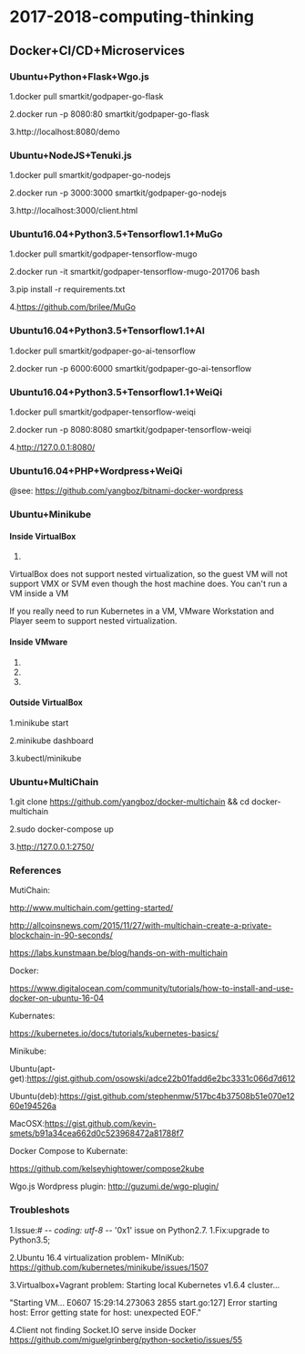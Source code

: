 # 2017-2018-computing-thinking

## Docker+CI/CD+Microservices

### Ubuntu+Python+Flask+Wgo.js

1.docker pull smartkit/godpaper-go-flask

2.docker run -p 8080:80 smartkit/godpaper-go-flask

3.http://localhost:8080/demo

### Ubuntu+NodeJS+Tenuki.js

1.docker pull smartkit/godpaper-go-nodejs

2.docker run -p 3000:3000 smartkit/godpaper-go-nodejs

3.http://localhost:3000/client.html

### Ubuntu16.04+Python3.5+Tensorflow1.1+MuGo

1.docker pull smartkit/godpaper-tensorflow-mugo

2.docker run -it smartkit/godpaper-tensorflow-mugo-201706 bash

3.pip install -r requirements.txt

4.https://github.com/brilee/MuGo

### Ubuntu16.04+Python3.5+Tensorflow1.1+AI

1.docker pull smartkit/godpaper-go-ai-tensorflow

2.docker run -p 6000:6000 smartkit/godpaper-go-ai-tensorflow

### Ubuntu16.04+Python3.5+Tensorflow1.1+WeiQi

1.docker pull smartkit/godpaper-tensorflow-weiqi

2.docker run -p 8080:8080 smartkit/godpaper-tensorflow-weiqi

4.http://127.0.0.1:8080/

### Ubuntu16.04+PHP+Wordpress+WeiQi

@see: https://github.com/yangboz/bitnami-docker-wordpress


### Ubuntu+Minikube

#### Inside VirtualBox
1.
VirtualBox does not support nested virtualization, so the guest VM will not support VMX or SVM even though the host machine does. You can't run a VM inside a VM

If you really need to run Kubernetes in a VM, VMware Workstation and Player seem to support nested virtualization.

#### Inside VMware
1.

2.

3.


#### Outside VirtualBox
1.minikube start

2.minikube dashboard

3.kubectl/minikube

### Ubuntu+MultiChain

1.git clone https://github.com/yangboz/docker-multichain && cd docker-multichain

2.sudo docker-compose up

3.http://127.0.0.1:2750/

### 

### References

MutiChain:

http://www.multichain.com/getting-started/

http://allcoinsnews.com/2015/11/27/with-multichain-create-a-private-blockchain-in-90-seconds/

https://labs.kunstmaan.be/blog/hands-on-with-multichain

Docker:

https://www.digitalocean.com/community/tutorials/how-to-install-and-use-docker-on-ubuntu-16-04

Kubernates:

https://kubernetes.io/docs/tutorials/kubernetes-basics/

Minikube:

Ubuntu(apt-get):https://gist.github.com/osowski/adce22b01fadd6e2bc3331c066d7d612

Ubuntu(deb):https://gist.github.com/stephenmw/517bc4b37508b51e070e1260e194526a

MacOSX:https://gist.github.com/kevin-smets/b91a34cea662d0c523968472a81788f7

Docker Compose to Kubernate:

https://github.com/kelseyhightower/compose2kube

Wgo.js Wordpress plugin: http://guzumi.de/wgo-plugin/

### Troubleshots

1.Issue:# -*- coding: utf-8 -*-  '0x1\' issue on Python2.7.
1.Fix:upgrade to Python3.5;

2.Ubuntu 16.4 virtualization problem- MIniKub: https://github.com/kubernetes/minikube/issues/1507

3.Virtualbox+Vagrant problem: Starting local Kubernetes v1.6.4 cluster...

"Starting VM...
E0607 15:29:14.273063    2855 start.go:127] Error starting host: Error getting state for host: unexpected EOF."

4.Client not finding Socket.IO serve inside Docker
https://github.com/miguelgrinberg/python-socketio/issues/55


